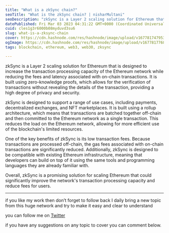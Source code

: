 ```yaml
---
title: "What is a zkSync chain?"
seoTitle: "What is the zkSync chain? | nisharMultani"
seoDescription: "zkSync is a Layer 2 scaling solution for Ethereum that uses zero-knowledge proofs to enable fast and cost-effective off-chain processing of transactions. Wi"
datePublished: Fri Mar 03 2023 04:31:22 GMT+0000 (Coordinated Universal Time)
cuid: cles1g3r6000b08myduvd3su6
slug: what-is-a-zksync-chain
cover: https://cdn.hashnode.com/res/hashnode/image/upload/v1677817479531/c367eb49-d95c-4f1a-879e-cc2bf33a4406.png
ogImage: https://cdn.hashnode.com/res/hashnode/image/upload/v1677817768580/b6ba04ef-2149-4260-890c-adb909b3ad46.png
tags: blockchain, ethereum, web3, web30, zksync

---
```


zkSync is a Layer 2 scaling solution for Ethereum that is designed to increase the transaction processing capacity of the Ethereum network while reducing the fees and latency associated with on-chain transactions. It is built using zero-knowledge proofs, which allows for the verification of transactions without revealing the details of the transaction, providing a high degree of privacy and security.

zkSync is designed to support a range of use cases, including payments, decentralized exchanges, and NFT marketplaces. It is built using a rollup architecture, which means that transactions are batched together off-chain and then committed to the Ethereum network as a single transaction. This reduces the load on the Ethereum network, allowing for more efficient use of the blockchain's limited resources.

One of the key benefits of zkSync is its low transaction fees. Because transactions are processed off-chain, the gas fees associated with on-chain transactions are significantly reduced. Additionally, zkSync is designed to be compatible with existing Ethereum infrastructure, meaning that developers can build on top of it using the same tools and programming languages they are already familiar with.

Overall, zkSync is a promising solution for scaling Ethereum that could significantly improve the network's transaction processing capacity and reduce fees for users.

---

if you like my work then don’t forget to follow back I daily bring a new topic from this huge network and try to make it easy and clear to understand

you can follow me on [Twitter](https://twitter.com/nishar_multani)

if you have any suggestions on any topic to cover you can comment below.